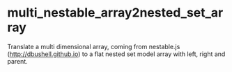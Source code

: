 # multi_nestable_array2nested_set_array
Translate a multi dimensional array, coming from nestable.js (http://dbushell.github.io) to a flat nested set model array with left, right and parent. 
